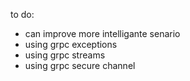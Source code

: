 
to do:
- can improve more intelligante senario
- using grpc exceptions
- using grpc streams
- using grpc secure channel








